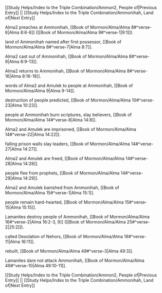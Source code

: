 [[Study Helps/Index to the Triple Combination/Ammon2, People of|Previous Entry]]  ||  [[Study Helps/Index to the Triple Combination/Ammonihah, Land of|Next Entry]]

 Alma2 preaches at Ammonihah, [[Book of Mormon/Alma/Alma 8#^verse-6|Alma 8:6-8]] ([[Book of Mormon/Alma/Alma 9#^verse-1|9:1]]).

 land of Ammonihah named after first possessor, [[Book of Mormon/Alma/Alma 8#^verse-7|Alma 8:7]].

 Alma2 cast out of Ammonihah, [[Book of Mormon/Alma/Alma 8#^verse-9|Alma 8:9-13]].

 Alma2 returns to Ammonihah, [[Book of Mormon/Alma/Alma 8#^verse-16|Alma 8:16-18]].

 words of Alma2 and Amulek to people at Ammonihah, [[Book of Mormon/Alma/Alma 9|Alma 9-14]].

 destruction of people predicted, [[Book of Mormon/Alma/Alma 10#^verse-23|Alma 10:23]].

 people at Ammonihah burn scriptures, slay believers, [[Book of Mormon/Alma/Alma 14#^verse-8|Alma 14:8]].

 Alma2 and Amulek are imprisoned, [[Book of Mormon/Alma/Alma 14#^verse-22|Alma 14:22]].

 falling prison walls slay leaders, [[Book of Mormon/Alma/Alma 14#^verse-27|Alma 14:27]].

 Alma2 and Amulek are freed, [[Book of Mormon/Alma/Alma 14#^verse-28|Alma 14:28]].

 people flee from prophets, [[Book of Mormon/Alma/Alma 14#^verse-29|Alma 14:29]].

 Alma2 and Amulek banished from Ammonihah, [[Book of Mormon/Alma/Alma 15#^verse-1|Alma 15:1]].

 people remain hard-hearted, [[Book of Mormon/Alma/Alma 15#^verse-15|Alma 15:15]].

 Lamanites destroy people of Ammonihah, [[Book of Mormon/Alma/Alma 16#^verse-2|Alma 16:2-3, 9]] ([[Book of Mormon/Alma/Alma 25#^verse-2|25:2]]).

 called Desolation of Nehors, [[Book of Mormon/Alma/Alma 16#^verse-11|Alma 16:11]].

 rebuilt, [[Book of Mormon/Alma/Alma 49#^verse-3|Alma 49:3]].

 Lamanites dare not attack Ammonihah, [[Book of Mormon/Alma/Alma 49#^verse-10|Alma 49:10-11]].

[[Study Helps/Index to the Triple Combination/Ammon2, People of|Previous Entry]]  ||  [[Study Helps/Index to the Triple Combination/Ammonihah, Land of|Next Entry]]